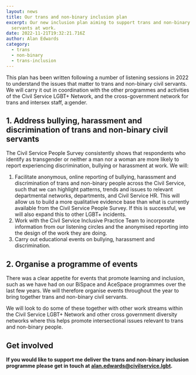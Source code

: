 ```yaml
---
layout: news
title: Our trans and non-binary inclusion plan
excerpt: Our new inclusion plan aiming to support trans and non-binary civil
  servants at work.
date: 2022-11-21T19:32:21.716Z
author: Alan Edwards
category:
  - trans
  - non-binary
  - trans-inclusion
---
```

This plan has been written following a number of listening sessions in 2022 to understand the issues that matter to trans and non-binary civil servants. We will carry it out in coordination with the other programmes and activities of the Civil Service LGBT+ Network, and the cross-government network for trans and intersex staff, a:gender.

## 1. Address bullying, harassment and discrimination of trans and non-binary civil servants

The Civil Service People Survey consistently shows that respondents who identify as transgender or neither a man nor a woman are more likely to report experiencing discrimination, bullying or harassment at work. We will:

1. Facilitate anonymous, online reporting of bullying, harassment and discrimination of trans and non-binary people across the Civil Service, such that we can highlight patterns, trends and issues to relevant departmental networks, departments, and Civil Service HR. This will allow us to build a more qualitative evidence base than what is currently available from the Civil Service People Survey. If this is successful, we will also expand this to other LGBT+ incidents.
2. Work with the Civil Service Inclusive Practice Team to incorporate information from our listening circles and the anonymised reporting into the design of the work they are doing.
3. Carry out educational events on bullying, harassment and discrimination.

## 2. Organise a programme of events

There was a clear appetite for events that promote learning and inclusion, such as we have had on our BiSpace and AceSpace programmes over the last few years. We will therefore organise events throughout the year to bring together trans and non-binary civil servants. 

We will look to do some of these together with other work streams within the Civil Service LGBT+ Network and other cross government diversity networks where this helps promote intersectional issues relevant to trans and non-binary people.

## Get involved

**If you would like to support me deliver the trans and non-binary inclusion programme please get in touch at [alan.edwards@civilservice.lgbt](mailto:alan.edwards@civilservice.lgbt).**